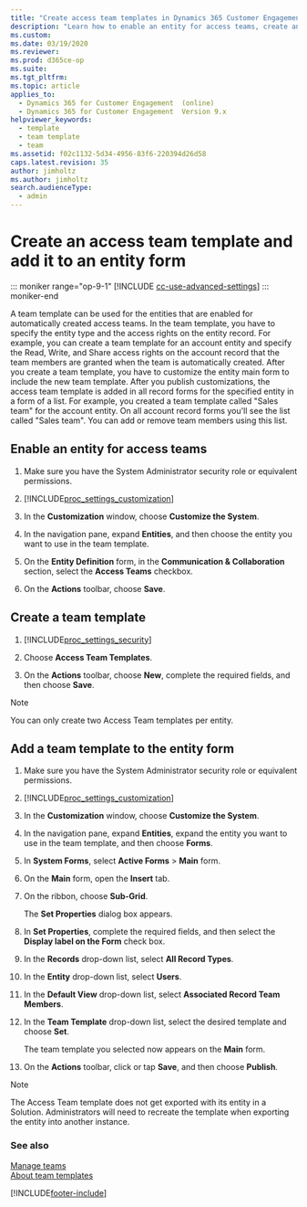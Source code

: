 ```yaml
---
title: "Create access team templates in Dynamics 365 Customer Engagement (on-premises)"
description: "Learn how to enable an entity for access teams, create an access team template, and add the team template to the entity form."
ms.custom: 
ms.date: 03/19/2020
ms.reviewer: 
ms.prod: d365ce-op
ms.suite: 
ms.tgt_pltfrm: 
ms.topic: article
applies_to: 
  - Dynamics 365 for Customer Engagement  (online)
  - Dynamics 365 for Customer Engagement  Version 9.x
helpviewer_keywords: 
  - template
  - team template
  - team
ms.assetid: f02c1132-5d34-4956-83f6-220394d26d58
caps.latest.revision: 35
author: jimholtz
ms.author: jimholtz
search.audienceType: 
  - admin
---
```

# Create an access team template and add it to an entity form

::: moniker range="op-9-1"
[!INCLUDE [cc-use-advanced-settings](../includes/cc-use-advanced-settings.md)]
::: moniker-end

A team template can be used for the entities that are enabled for automatically created access teams. In the team template, you have to specify the entity type and the access rights on the entity record. For example, you can create a team template for an account entity and specify the Read, Write, and Share access rights on the account record that the team members are granted when the team is automatically created. After you create a team template, you have to customize the entity main form to include the new team template. After you publish customizations, the access team template is added in all record forms for the specified entity in a form of a list. For example, you created a team template called "Sales team" for the account entity. On all account record forms you'll see the list called "Sales team". You can add or remove team members using this list.  
    
<a name="bkmk_1"></a>   
## Enable an entity for access teams  
  
1. Make sure you have the System Administrator security role or equivalent permissions.
  
2. [!INCLUDE[proc_settings_customization](../includes/proc-settings-customization.md)]  
  
3. In the **Customization** window, choose **Customize the System**.  
  
4. In the navigation pane, expand **Entities**, and then choose the entity you want to use in the team template.  
  
5. On the **Entity Definition** form, in the **Communication & Collaboration** section, select the **Access Teams** checkbox.  
  
6. On the **Actions** toolbar, choose **Save**.  
  
<a name="bkmk_2"></a>   

## Create a team template  
  
1. [!INCLUDE[proc_settings_security](../includes/proc-settings-security.md)]  
  
2. Choose **Access Team Templates**.  
  
3. On the **Actions** toolbar, choose **New**, complete the required fields, and then choose **Save**.  
  
> [!NOTE]
> You can only create two Access Team templates per entity.

<a name="bkmk_3"></a>  
 
## Add a team template to the entity form   
  
1. Make sure you have the System Administrator security role or equivalent permissions.
  
2. [!INCLUDE[proc_settings_customization](../includes/proc-settings-customization.md)]  
  
3. In the **Customization** window, choose **Customize the System**.  
  
4. In the navigation pane, expand **Entities**, expand the entity you want to use in the team template, and then choose **Forms**.  
  
5. In **System Forms**, select **Active Forms** > **Main** form.  
  
6. On the **Main** form, open the **Insert** tab.  
  
7. On the ribbon, choose **Sub-Grid**.  
  
    The **Set Properties** dialog box appears.  
  
8. In **Set Properties**, complete the required fields, and then select the **Display label on the Form** check box.  
  
9. In the **Records** drop-down list, select **All Record Types**.  
  
10. In the **Entity** drop-down list, select **Users**.  
  
11. In the **Default View** drop-down list, select **Associated Record Team Members**.  
  
12. In the **Team Template** drop-down list, select the desired template and choose **Set**.  
  
     The team template you selected now appears on the **Main** form.  
  
13. On the **Actions** toolbar, click or tap **Save**, and then choose **Publish**.  
  
> [!NOTE]
> The Access Team template does not get exported with its entity in a Solution.  Administrators will need to recreate the template when exporting the entity into another instance.

### See also  
 [Manage teams](../admin/manage-teams.md)   
 [About team templates](../admin/about-team-templates.md)   


[!INCLUDE[footer-include](../../../includes/footer-banner.md)]
